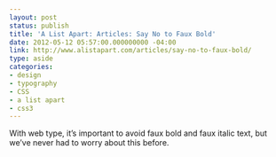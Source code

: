 ```yaml
---
layout: post
status: publish
title: 'A List Apart: Articles: Say No to Faux Bold'
date: 2012-05-12 05:57:00.000000000 -04:00
link: http://www.alistapart.com/articles/say-no-to-faux-bold/
type: aside
categories:
- design
- typography
- CSS
- a list apart
- css3
---
```

With web type, it&#8217;s important to avoid faux bold and faux italic text, but we&#8217;ve never had to worry about this before.